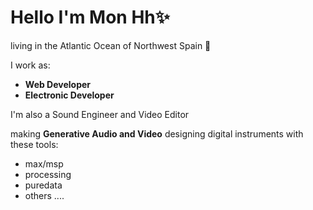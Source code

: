 
# Hello I'm Mon Hh✨
living in the Atlantic Ocean of Northwest Spain 🌊 

I work as:
- **Web Developer** 
- **Electronic Developer**

I'm also a Sound Engineer and Video Editor

making **Generative Audio and Video** designing digital instruments with these tools:
- max/msp
- processing
- puredata
- others ....

<!--
**monhh/monhh** is a ✨ _special_ ✨ repository because its `README.md` (this file) appears on your GitHub profile.

Here are some ideas to get you started:

- 🔭 I’m currently working on ...
- 🌱 I’m currently learning ...
- 👯 I’m looking to collaborate on ...
- 🤔 I’m looking for help with ...
- 💬 Ask me about ...
- 📫 How to reach me: ...
- 😄 Pronouns: ...
- ⚡ Fun fact: ...
-->
